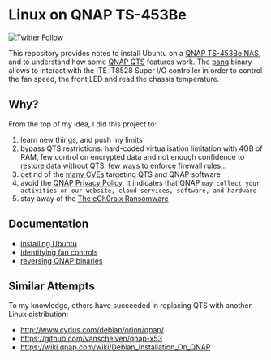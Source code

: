# Linux on QNAP TS-453Be
[![Twitter Follow](https://img.shields.io/twitter/follow/guedou.svg?style=social)](https://twitter.com/intent/follow?screen_name=guedou)

This repository provides notes to install Ubuntu on a [QNAP TS-453Be NAS](https://www.qnap.com/en/product/ts-453be), and to understand how some [QNAP QTS](https://www.qnap.com/qts/) features work. The [panq](https://github.com/guedou/TS-453Be/blob/master/panq/) binary allows to interact with the ITE IT8528 Super I/O controller in order to control the fan speed, the front LED and read the chassis temperature. 

## Why?

From the top of my idea, I did this project to:
1. learn new things, and push my limits
2. bypass QTS restrictions: hard-coded virtualisation limitation with 4GB of RAM, few control on encrypted data and not enough confidence to restore data without QTS, few ways to enforce firewall rules...
3. get rid of the [many CVEs](https://www.qnap.com/en/security-advisory) targeting QTS and QNAP software
4. avoid the [QNAP Privacy Policy](https://www.qnap.com/en/before_buy/con_show.php?op=showone&cid=17). It indicates that QNAP `may collect your activities on our website, cloud services, software, and hardware`
5. stay away of the [The eCh0raix Ransomware](https://www.anomali.com/blog/the-ech0raix-ransomware)


## Documentation

- [installing Ubuntu](https://github.com/guedou/TS-453Be/blob/master/doc/installation.md)
- [identifying fan controls](https://github.com/guedou/TS-453Be/blob/master/doc/fan_control.md)
- [reversing QNAP binaries](https://github.com/guedou/TS-453Be/blob/master/doc/reversing.md)


## Similar Attempts

To my knowledge, others have succeeded in replacing QTS with another Linux distribution:
- http://www.cyrius.com/debian/orion/qnap/
- https://github.com/vanschelven/qnap-x53
- https://wiki.qnap.com/wiki/Debian_Installation_On_QNAP
